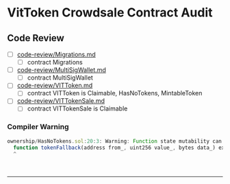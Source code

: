 # VitToken Crowdsale Contract Audit


## Code Review

* [ ] [code-review/Migrations.md](code-review/Migrations.md)
  * [ ] contract Migrations
* [ ] [code-review/MultiSigWallet.md](code-review/MultiSigWallet.md)
  * [ ] contract MultiSigWallet
* [ ] [code-review/VITToken.md](code-review/VITToken.md)
  * [ ] contract VITToken is Claimable, HasNoTokens, MintableToken
* [ ] [code-review/VITTokenSale.md](code-review/VITTokenSale.md)
  * [ ] contract VITTokenSale is Claimable

### Compiler Warning

```javascript
ownership/HasNoTokens.sol:20:3: Warning: Function state mutability can be restricted to pure
  function tokenFallback(address from_, uint256 value_, bytes data_) external {
  ^
```

<br />

<hr />
